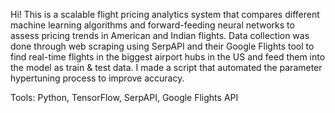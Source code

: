 Hi! This is a scalable flight pricing analytics system that compares different machine learning algorithms and forward-feeding neural networks to assess pricing trends in American and Indian flights. Data collection was done through web scraping using SerpAPI and their Google Flights tool to find real-time flights in the biggest airport hubs in the US and feed them into the model as train & test data. I made a script that automated the parameter hypertuning process to improve accuracy. 

Tools: Python, TensorFlow, SerpAPI, Google Flights API
